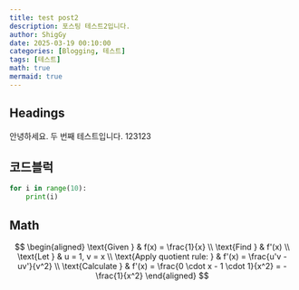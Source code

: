 ```yaml
---
title: test post2
description: 포스팅 테스트2입니다.
author: ShigGy
date: 2025-03-19 00:10:00
categories: [Blogging, 테스트]
tags: [테스트]
math: true
mermaid: true
---
```


## Headings
안녕하세요.
두 번째 테스트입니다.
123123

## 코드블럭


```python
for i in range(10):
    print(i)
```

## Math
$$
\begin{aligned}
\text{Given } & f(x) = \frac{1}{x} \\
\text{Find } & f'(x) \\
\text{Let } & u = 1, v = x \\
\text{Apply quotient rule: } & f'(x) = \frac{u'v - uv'}{v^2} \\
\text{Calculate } & f'(x) = \frac{0 \cdot x - 1 \cdot 1}{x^2} = -\frac{1}{x^2}
\end{aligned}
$$

